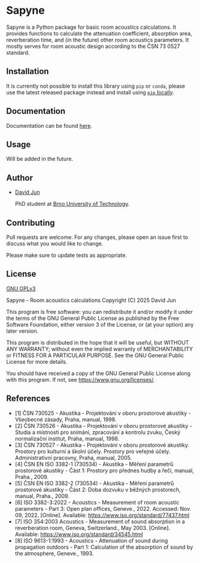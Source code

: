 # Sapyne

Sapyne is a Python package for basic room acoustics calculations.
It provides functions to calculate the attenuation coefficient,
absorption area, reverberation time, and (in the future) other room
acoustics parameters. It mostly serves for room acoustic design according
to the ČSN 73 0527 standard.

## Installation

It is currently not possible to install this library using `pip` or `conda`,
please use the latest released package instead and install using
[`pip` locally](https://packaging.python.org/en/latest/tutorials/installing-packages/).

## Documentation

Documentation can be found [here](https://vyhyb.github.io/sapyne/).

## Usage

Will be added in the future.

## Author

- [David Jun](https://www.fce.vutbr.cz/o-fakulte/lide/david-jun-12801/)
  
  PhD student at [Brno University of Technology](https://www.vutbr.cz/en/).

## Contributing

Pull requests are welcome. For any changes, please open an issue first
to discuss what you would like to change.

Please make sure to update tests as appropriate.

## License

[GNU GPLv3](https://choosealicense.com/licenses/gpl-3.0/)

Sapyne - Room acoustics calculations
Copyright (C) 2025 David Jun

This program is free software: you can redistribute it and/or modify
it under the terms of the GNU General Public License as published by
the Free Software Foundation, either version 3 of the License, or
(at your option) any later version.

This program is distributed in the hope that it will be useful,
but WITHOUT ANY WARRANTY; without even the implied warranty of
MERCHANTABILITY or FITNESS FOR A PARTICULAR PURPOSE.  See the
GNU General Public License for more details.

You should have received a copy of the GNU General Public License
along with this program.  If not, see <https://www.gnu.org/licenses/>.

## References

- [1] ČSN 730525 -  Akustika - Projektování v oboru prostorové akustiky - Všeobecné zásady, Praha, manual, 1998.
- [2] ČSN 730526 - Akustika - Projektování v oboru prostorové akustiky - Studia a místnosti pro snímání, zpracování a kontrolu zvuku, Český normalizační institut, Praha, manual, 1998.
- [3] ČSN 730527 - Akustika - Projektování v oboru prostorové akustiky. Prostory pro kulturní a školní účely. Prostory pro veřejné účely. Administrativní pracovny, Praha, manual, 2005.
- [4] ČSN EN ISO 3382-1   (730534) - Akustika - Měření parametrů prostorové akustiky - Část 1: Prostory pro přednes hudby a řeči, manual, Praha., 2009.
- [5] ČSN EN ISO 3382-2   (730534) - Akustika - Měření parametrů prostorové akustiky - Část 2: Doba dozvuku v běžných prostorech, manual, Praha., 2009.
- [6] ISO 3382-3:2022 - Acoustics - Measurement of room acoustic parameters - Part 3: Open plan offices, Geneve., 2022. Accessed: Nov. 09, 2022. [Online]. Available: https://www.iso.org/standard/77437.html
- [7] ISO 354:2003 Acoustics - Measurement of sound absorption in a reverberation room, Geneva, Switzerland., May 2003. [Online]. Available: https://www.iso.org/standard/34545.html
- [8] ISO 9613-1:1993 - Acoustics - Attenuation of sound during propagation outdoors - Part 1: Calculation of the absorption of sound by the atmosphere, Geneve., 1993.